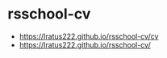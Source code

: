 # rsschool-cv
- https://Iratus222.github.io/rsschool-cv/cv
- https://Iratus222.github.io/rsschool-cv/
